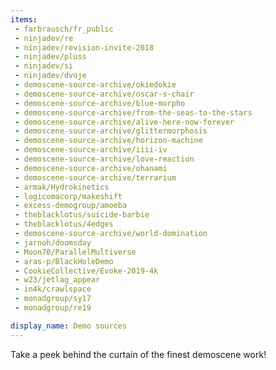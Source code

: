 ```yaml
---
items:
 - farbrausch/fr_public
 - ninjadev/re
 - ninjadev/revision-invite-2018
 - ninjadev/pluss
 - ninjadev/si
 - ninjadev/dvoje
 - demoscene-source-archive/okiedokie
 - demoscene-source-archive/oscar-s-chair
 - demoscene-source-archive/blue-morpho
 - demoscene-source-archive/from-the-seas-to-the-stars
 - demoscene-source-archive/alive-here-now-forever
 - demoscene-source-archive/glittermorphosis
 - demoscene-source-archive/horizon-machine
 - demoscene-source-archive/iiii-iv
 - demoscene-source-archive/love-reaction
 - demoscene-source-archive/ohanami
 - demoscene-source-archive/terrarium
 - armak/Hydrokinetics
 - logicomacorp/makeshift
 - excess-demogroup/amoeba
 - theblacklotus/suicide-barbie
 - theblacklotus/4edges
 - demoscene-source-archive/world-domination
 - jarnoh/doomsday
 - Moon70/ParallelMultiverse
 - aras-p/BlackHoleDemo
 - CookieCollective/Evoke-2019-4k
 - w23/jetlag_appear
 - in4k/crawlspace
 - monadgroup/sy17
 - monadgroup/re19

display_name: Demo sources
---
```

Take a peek behind the curtain of the finest demoscene work!
